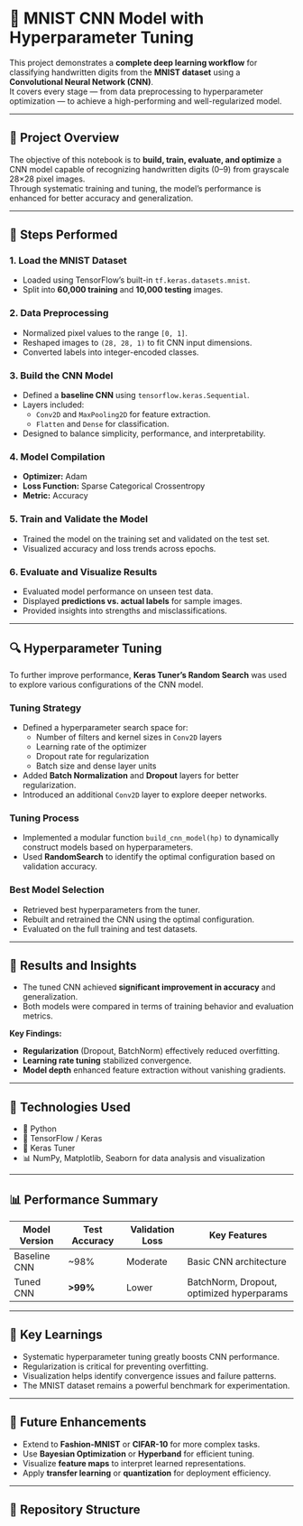 # 🧠 MNIST CNN Model with Hyperparameter Tuning

This project demonstrates a **complete deep learning workflow** for classifying handwritten digits from the **MNIST dataset** using a **Convolutional Neural Network (CNN)**.  
It covers every stage — from data preprocessing to hyperparameter optimization — to achieve a high-performing and well-regularized model.

---

## 🚀 Project Overview

The objective of this notebook is to **build, train, evaluate, and optimize** a CNN model capable of recognizing handwritten digits (0–9) from grayscale 28×28 pixel images.  
Through systematic training and tuning, the model’s performance is enhanced for better accuracy and generalization.

---

## 🧩 Steps Performed

### **1. Load the MNIST Dataset**
- Loaded using TensorFlow’s built-in `tf.keras.datasets.mnist`.
- Split into **60,000 training** and **10,000 testing** images.

### **2. Data Preprocessing**
- Normalized pixel values to the range `[0, 1]`.
- Reshaped images to `(28, 28, 1)` to fit CNN input dimensions.
- Converted labels into integer-encoded classes.

### **3. Build the CNN Model**
- Defined a **baseline CNN** using `tensorflow.keras.Sequential`.
- Layers included:
  - `Conv2D` and `MaxPooling2D` for feature extraction.
  - `Flatten` and `Dense` for classification.
- Designed to balance simplicity, performance, and interpretability.

### **4. Model Compilation**
- **Optimizer:** Adam  
- **Loss Function:** Sparse Categorical Crossentropy  
- **Metric:** Accuracy  

### **5. Train and Validate the Model**
- Trained the model on the training set and validated on the test set.
- Visualized accuracy and loss trends across epochs.

### **6. Evaluate and Visualize Results**
- Evaluated model performance on unseen test data.
- Displayed **predictions vs. actual labels** for sample images.
- Provided insights into strengths and misclassifications.

---

## 🔍 Hyperparameter Tuning

To further improve performance, **Keras Tuner’s Random Search** was used to explore various configurations of the CNN model.

### **Tuning Strategy**
- Defined a hyperparameter search space for:
  - Number of filters and kernel sizes in `Conv2D` layers
  - Learning rate of the optimizer
  - Dropout rate for regularization
  - Batch size and dense layer units
- Added **Batch Normalization** and **Dropout** layers for better regularization.
- Introduced an additional `Conv2D` layer to explore deeper networks.

### **Tuning Process**
- Implemented a modular function `build_cnn_model(hp)` to dynamically construct models based on hyperparameters.
- Used **RandomSearch** to identify the optimal configuration based on validation accuracy.

### **Best Model Selection**
- Retrieved best hyperparameters from the tuner.
- Rebuilt and retrained the CNN using the optimal configuration.
- Evaluated on the full training and test datasets.

---

## 🧾 Results and Insights

- The tuned CNN achieved **significant improvement in accuracy** and generalization.
- Both models were compared in terms of training behavior and evaluation metrics.

**Key Findings:**
- **Regularization** (Dropout, BatchNorm) effectively reduced overfitting.  
- **Learning rate tuning** stabilized convergence.  
- **Model depth** enhanced feature extraction without vanishing gradients.

---

## 🧮 Technologies Used
- 🐍 Python  
- 🧠 TensorFlow / Keras  
- 🎯 Keras Tuner  
- 📊 NumPy, Matplotlib, Seaborn for data analysis and visualization  

---

## 📊 Performance Summary

| Model Version | Test Accuracy | Validation Loss | Key Features |
|----------------|---------------|------------------|---------------|
| Baseline CNN | ~98% | Moderate | Basic CNN architecture |
| Tuned CNN | **>99%** | Lower | BatchNorm, Dropout, optimized hyperparams |

---

## 🧠 Key Learnings
- Systematic hyperparameter tuning greatly boosts CNN performance.  
- Regularization is critical for preventing overfitting.  
- Visualization helps identify convergence issues and failure patterns.  
- The MNIST dataset remains a powerful benchmark for experimentation.

---

## 📌 Future Enhancements
- Extend to **Fashion-MNIST** or **CIFAR-10** for more complex tasks.  
- Use **Bayesian Optimization** or **Hyperband** for efficient tuning.  
- Visualize **feature maps** to interpret learned representations.  
- Apply **transfer learning** or **quantization** for deployment efficiency.

---

## 🧾 Repository Structure

